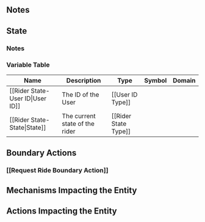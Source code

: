 ## Notes

## State
### Notes

### Variable Table
| Name | Description | Type | Symbol | Domain |
| --- | --- | --- | --- | --- |
|[[Rider State-User ID\|User ID]]|The ID of the User|[[User ID Type]]|||
|[[Rider State-State\|State]]|The current state of the rider|[[Rider State Type]]|||


## Boundary Actions
### [[Request Ride Boundary Action]]
## Mechanisms Impacting the Entity
## Actions Impacting the Entity
